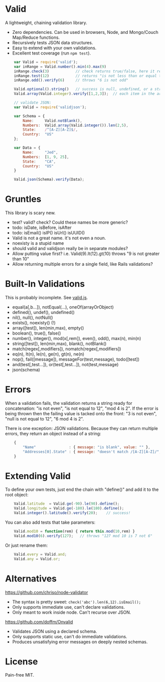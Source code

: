# Valid

A lightweight, chaining validation library.

- Zero dependencies.  Can be used in browsers, Node, and Mongo/Couch Map/Reduce functions.
- Recursively tests JSON data structures.
- Easy to extend with your own validations.
- Excellent test coverage (run `npm test`).


```javascript
    var Valid = require('valid');
    var inRange = Valid.number().min(4).max(9)
    inRange.check(3)            // check returns true/false, here it returns false
    inRange.test(12)            // returns "is not less than or equal to 9"
    inRange.odd().verify(6)     // throws "6 is not odd"

    Valid.optional().string()   // success is null, undefined, or a string
    Valid.array(Valid.integer).verify([1,2,3]);  // each item in the array must be an integer

    // validate JSON:
    var Valid = require('validjson');

    var Schema = {
        Name:     Valid.notBlank(),
        Numbers:  Valid.array(Valid.integer()).len(2,5),
        State:    /^[A-Z][A-Z]$/,
        Country:  "US"
    };

    var Data = {
        Name:     "Jed",
        Numbers:  [1, 9, 25],
        State:    "CA",
        Country:  "US"
    }

    Valid.json(Schema).verify(Data);
```

# Gruntles

This library is scary new.

- test? valid? check?  Could these names be more generic?
- todo: isDate, isBefore, isAfter
- todo: isEmail() isIP() isUrl() isUUID()
- Valid is not a great name. it's not even a noun.
- noexisty is a stupid name
- should valid and validjson really be in separate modules?
- Allow putting value first?  i.e. Valid(9).lt(12).gt(10) throws "9 is not greater than 10"
- Allow returning multiple errors for a single field, like Rails validations?


# Built-In Validations

This is probably incomplete.
See [valid.js](https://github.com/bronson/valid/blob/master/lib/valid.js).

- equal(a[,b...]), notEqual(...), oneOf(arrayOrObject)
- defined(), undef(), undefined()
- nil(), null(), notNull()
- exists(), noexisty()  (!)
- array([test]), len(min,max), empty()
- boolean(), true(), false()
- number(), integer(), mod(x[,rem]), even(), odd(), max(n), min(n)
- string([test]), len(min,max), blank(), notBlank()
- match(regex[,modifiers]), nomatch(regex[,modifiers])
- eq(n), lt(n), le(n), ge(n), gt(n), ne(n)
- nop(), fail([message]), messageFor(test,message), todo([test])
- and(test[,test...]), or(test[,test...]), not(test,message)
- json(schema)


# Errors

When a validation fails, the validation returns a string ready
for concatenation: "is not even", "is not equal to 12", "mod 4 is 2".
If the error is being thrown then the failing value is tacked onto the front:
"3 is not even", "null is not equal to 12", "6 mod 4 is 2".

There is one exception: JSON validations.  Because they can return multiple
errors, they return an object instead of a string:

```javascript
    {
        "Name"               : { message: "is blank", value: "" },
        "Addresses[0].State" : { message: "doesn't match /[A-Z][A-Z]/", value: "ca" }
    }
```


# Extending Valid

To define your own tests, just end the chain with "define()"
and add it to the root object:

```javascript
    Valid.latitude  = Valid.ge(-90).le(90).define();
    Valid.longitude = Valid.ge(-180).le(180).define();
    Valid.integer().latitude().verify(20);    // success!
```

You can also add tests that take parameters:

```javascript
    Valid.mod10 = function(rem) { return this.mod(10,rem) }
    Valid.mod10(6).verify(127);   // throws "127 mod 10 is 7 not 6"
```

Or just rename them:

```javascript
    Valid.every = Valid.and;
    Valid.any = Valid.or;
```


# Alternatives

<https://github.com/chriso/node-validator>

- The syntax is pretty sweet: `check('abc').len(6,12).isEmail();`
- Only supports immediate use, can't declare validations.
- Only meant to work inside node.  Can't recurse over JSON.

<https://github.com/doffm/Onvalid>

- Validates JSON using a declared schema.
- Only supports static use, can't do immediate validations.
- Produces unsatisfying error messages on deeply nested schemas.


# License

Pain-free MIT.

